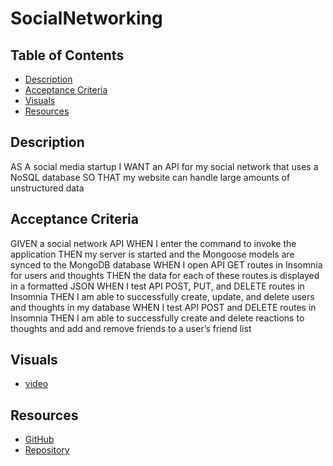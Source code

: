 # SocialNetworking

## Table of Contents
- [Description](#description)
- [Acceptance Criteria](#Acceptance)
- [Visuals](Visuals)
- [Resources](Resources)

## Description

AS A social media startup
I WANT an API for my social network that uses a NoSQL database
SO THAT my website can handle large amounts of unstructured data

## Acceptance Criteria

GIVEN a social network API
WHEN I enter the command to invoke the application
THEN my server is started and the Mongoose models are synced to the MongoDB database
WHEN I open API GET routes in Insomnia for users and thoughts
THEN the data for each of these routes is displayed in a formatted JSON
WHEN I test API POST, PUT, and DELETE routes in Insomnia
THEN I am able to successfully create, update, and delete users and thoughts in my database
WHEN I test API POST and DELETE routes in Insomnia
THEN I am able to successfully create and delete reactions to thoughts and add and remove friends to a user’s friend list

## Visuals
- [video]()

## Resources
- [GitHub](https://sdivachuk.github.io/SocialNetworking/)
- [Repository](https://github.com/sdivachuk/SocialNetworking)
